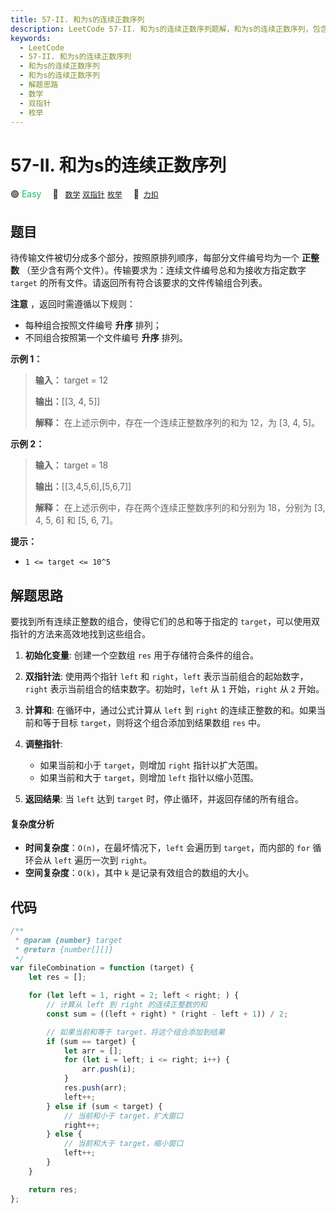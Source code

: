 ```yaml
---
title: 57-II. 和为s的连续正数序列
description: LeetCode 57-II. 和为s的连续正数序列题解，和为s的连续正数序列，包含解题思路、复杂度分析以及完整的 JavaScript 代码实现。
keywords:
  - LeetCode
  - 57-II. 和为s的连续正数序列
  - 和为s的连续正数序列
  - 和为s的连续正数序列
  - 解题思路
  - 数学
  - 双指针
  - 枚举
---
```


# 57-II. 和为s的连续正数序列

🟢 <font color=#15bd66>Easy</font>&emsp; 🔖&ensp; [`数学`](/tag/math.md) [`双指针`](/tag/two-pointers.md) [`枚举`](/tag/enumeration.md)&emsp; 🔗&ensp;[`力扣`](https://leetcode.cn/problems/he-wei-sde-lian-xu-zheng-shu-xu-lie-lcof)

## 题目

待传输文件被切分成多个部分，按照原排列顺序，每部分文件编号均为一个 **正整数** （至少含有两个文件）。传输要求为：连续文件编号总和为接收方指定数字
`target` 的所有文件。请返回所有符合该要求的文件传输组合列表。

**注意** ，返回时需遵循以下规则：

- 每种组合按照文件编号 **升序** 排列；
- 不同组合按照第一个文件编号 **升序** 排列。

**示例 1：**

> **输入：** target = 12
>
> **输出：**[[3, 4, 5]]
>
> **解释：** 在上述示例中，存在一个连续正整数序列的和为 12，为 [3, 4, 5]。

**示例 2：**

> **输入：** target = 18
>
> **输出：**[[3,4,5,6],[5,6,7]]
>
> **解释：** 在上述示例中，存在两个连续正整数序列的和分别为 18，分别为 [3, 4, 5, 6] 和 [5, 6, 7]。

**提示：**

- `1 <= target <= 10^5`

## 解题思路

要找到所有连续正整数的组合，使得它们的总和等于指定的 `target`，可以使用双指针的方法来高效地找到这些组合。

1. **初始化变量**: 创建一个空数组 `res` 用于存储符合条件的组合。

2. **双指针法**: 使用两个指针 `left` 和 `right`，`left` 表示当前组合的起始数字，`right` 表示当前组合的结束数字。初始时，`left` 从 `1` 开始，`right` 从 `2` 开始。

3. **计算和**: 在循环中，通过公式计算从 `left` 到 `right` 的连续正整数的和。如果当前和等于目标 `target`，则将这个组合添加到结果数组 `res` 中。

4. **调整指针**:

   - 如果当前和小于 `target`，则增加 `right` 指针以扩大范围。
   - 如果当前和大于 `target`，则增加 `left` 指针以缩小范围。

5. **返回结果**: 当 `left` 达到 `target` 时，停止循环，并返回存储的所有组合。

#### 复杂度分析

- **时间复杂度**：`O(n)`，在最坏情况下，`left` 会遍历到 `target`，而内部的 `for` 循环会从 `left` 遍历一次到 `right`。
- **空间复杂度**：`O(k)`，其中 `k` 是记录有效组合的数组的大小。

## 代码

```javascript
/**
 * @param {number} target
 * @return {number[][]}
 */
var fileCombination = function (target) {
	let res = [];

	for (let left = 1, right = 2; left < right; ) {
		// 计算从 left 到 right 的连续正整数的和
		const sum = ((left + right) * (right - left + 1)) / 2;

		// 如果当前和等于 target，将这个组合添加到结果
		if (sum == target) {
			let arr = [];
			for (let i = left; i <= right; i++) {
				arr.push(i);
			}
			res.push(arr);
			left++;
		} else if (sum < target) {
			// 当前和小于 target，扩大窗口
			right++;
		} else {
			// 当前和大于 target，缩小窗口
			left++;
		}
	}

	return res;
};
```
